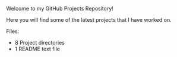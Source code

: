 Welcome to my GitHub Projects Repository!

Here you will find some of the latest projects
that I have worked on.

Files:
  - 8 Project directories
  - 1 README text file
